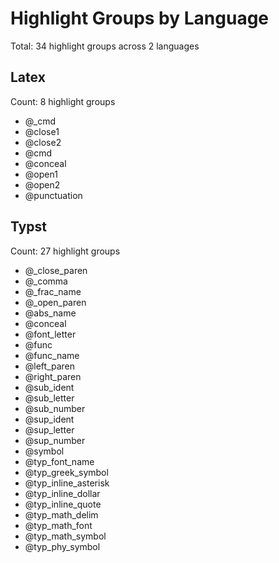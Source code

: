 # Highlight Groups by Language

Total: 34 highlight groups across 2 languages

## Latex

Count: 8 highlight groups

- @_cmd
- @close1
- @close2
- @cmd
- @conceal
- @open1
- @open2
- @punctuation

## Typst

Count: 27 highlight groups

- @_close_paren
- @_comma
- @_frac_name
- @_open_paren
- @abs_name
- @conceal
- @font_letter
- @func
- @func_name
- @left_paren
- @right_paren
- @sub_ident
- @sub_letter
- @sub_number
- @sup_ident
- @sup_letter
- @sup_number
- @symbol
- @typ_font_name
- @typ_greek_symbol
- @typ_inline_asterisk
- @typ_inline_dollar
- @typ_inline_quote
- @typ_math_delim
- @typ_math_font
- @typ_math_symbol
- @typ_phy_symbol
